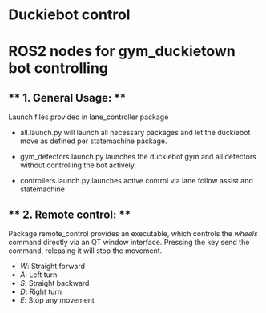 # Duckiebot control
ROS2 nodes for gym_duckietown bot controlling
===

** 1. General Usage: **
------------------

Launch files provided in lane_controller package

* all.launch.py will launch all necessary packages and let the duckiebot move as defined per statemachine package.

* gym_detectors.launch.py launches the duckiebot gym and all detectors without controlling the bot actively.

* controllers.launch.py launches active control via lane follow assist and statemachine

** 2. Remote control: **
------------------

Package remote_control provides an executable, which controls the _wheels_ command directly via an QT window interface.
Pressing the key send the command, releasing it will stop the movement.
* _W_: Straight forward
* _A_: Left turn
* _S_: Straight backward
* _D_: Right turn
* _E_: Stop any movement
